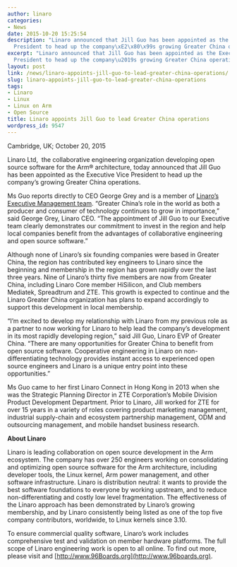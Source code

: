 ```yaml
---
author: linaro
categories:
- News
date: 2015-10-20 15:25:54
description: "Linaro announced that Jill Guo has been appointed as the Executive Vice
  President to head up the company\xE2\x80\x99s growing Greater China operations."
excerpt: "Linaro announced that Jill Guo has been appointed as the Executive Vice
  President to head up the company\u2019s growing Greater China operations."
layout: post
link: /news/linaro-appoints-jill-guo-to-lead-greater-china-operations/
slug: linaro-appoints-jill-guo-to-lead-greater-china-operations
tags:
- Linaro
- Linux
- Linux on Arm
- Open Source
title: Linaro appoints Jill Guo to lead Greater China operations
wordpress_id: 9547
---
```


Cambridge, UK; October 20, 2015

Linaro Ltd,  the collaborative engineering organization developing open source software for the Arm® architecture, today announced that Jill Guo has been appointed as the Executive Vice President to head up the company’s growing Greater China operations.

Ms Guo reports directly to CEO George Grey and is a member of [Linaro’s Executive Management team](/about/team/). “Greater China’s role in the world as both a producer and consumer of technology continues to grow in importance,” said George Grey, Linaro CEO. “The appointment of Jill Guo to our Executive team clearly demonstrates our commitment to invest in the region and help local companies benefit from the advantages of collaborative engineering and open source software.”

Although none of Linaro’s six founding companies were based in Greater China, the region has contributed key engineers to Linaro since the beginning and membership in the region has grown rapidly over the last three years. Nine of Linaro’s thirty five members are now from Greater China, including Linaro Core member HiSilicon, and Club members Mediatek, Spreadtrum and ZTE. This growth is expected to continue and the Linaro Greater China organization has plans to expand accordingly to support this development in local membership.

“I’m excited to develop my relationship with Linaro from my previous role as a partner to now working for Linaro to help lead the company’s development in its most rapidly developing region,” said Jill Guo, Linaro EVP of Greater China. “There are many opportunities for Greater China to benefit from open source software. Cooperative engineering in Linaro on non-differentiating technology provides instant access to experienced open source engineers and Linaro is a unique entry point into these opportunities.”

Ms Guo came to her first Linaro Connect in Hong Kong in 2013 when she was the Strategic Planning Director in ZTE Corporation’s Mobile Division Product Development Department. Prior to Linaro, Jill worked for ZTE for over 15 years in a variety of roles covering product marketing management, industrial supply-chain and ecosystem partnership management, ODM and outsourcing management, and mobile handset business research.

**About Linaro**

Linaro is leading collaboration on open source development in the Arm ecosystem. The company has over 250 engineers working on consolidating and optimizing open source software for the Arm architecture, including developer tools, the Linux kernel, Arm power management, and other software infrastructure. Linaro is distribution neutral: it wants to provide the best software foundations to everyone by working upstream, and to reduce non-differentiating and costly low level fragmentation. The effectiveness of the Linaro approach has been demonstrated by Linaro’s growing membership, and by Linaro consistently being listed as one of the top five company contributors, worldwide, to Linux kernels since 3.10.

To ensure commercial quality software, Linaro’s work includes comprehensive test and validation on member hardware platforms. The full scope of Linaro engineering work is open to all online. To find out more, please visit []() and [http://www.96Boards.org](http://www.96boards.org).
